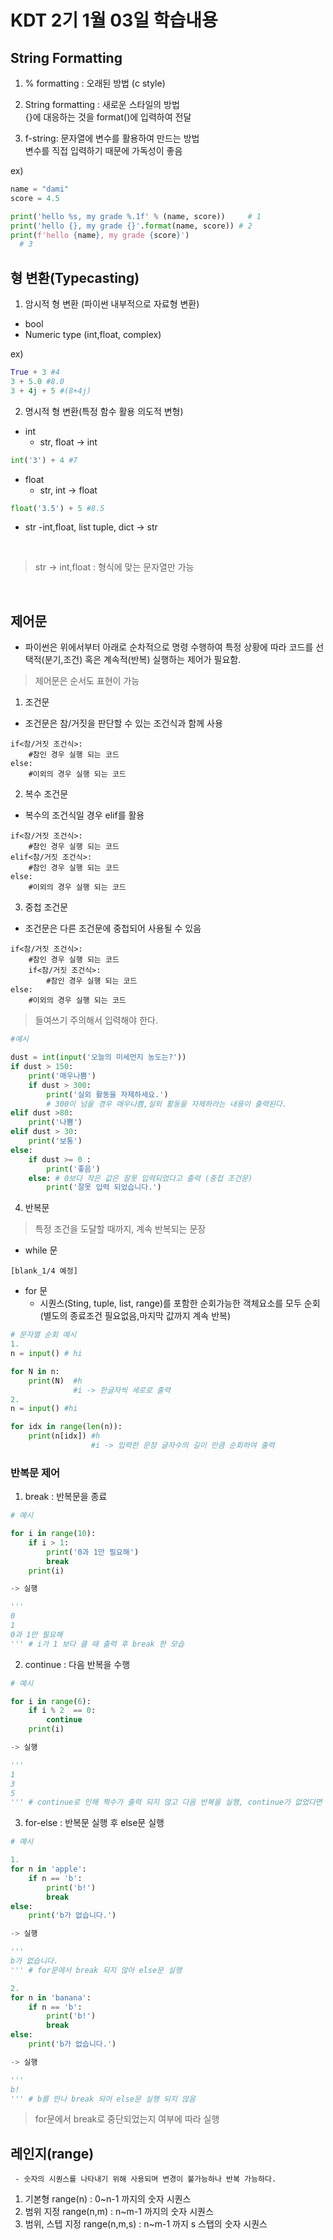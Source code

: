 # KDT 2기 1월 03일 학습내용

## String Formatting

1. % formatting : 오래된 방법 (c style)
2. String formatting : 새로운 스타일의 방법<br/>
{}에 대응하는 것을 format()에 입력하여 전달

3. f-string: 문자열에 변수를 활용하여 만드는 방법<br/>
변수를 직접 입력하기 때문에 가독성이 좋음

ex)
```python
name = "dami"
score = 4.5

print('hello %s, my grade %.1f' % (name, score))     # 1
print('hello {}, my grade {}'.format(name, score)) # 2
print(f'hello {name}, my grade {score}')
  # 3
```

## 형 변환(Typecasting)

1. 암시적 형 변환 (파이썬 내부적으로 자료형 변환)
- bool
- Numeric type (int,float, complex)

ex)
```python
True + 3 #4
3 + 5.0 #8.0
3 + 4j + 5 #(8+4j)
```

2. 명시적 형 변환(특정 함수 활용 의도적 변형)

- int
    - str, float -> int
```python
int('3') + 4 #7
```

- float
    - str, int -> float
```python
float('3.5') + 5 #8.5
```

- str
    -int,float, list tuple, dict -> str

<br/>

> str -> int,float : 형식에 맞는 문자열만 가능 

<br/>

 ## 제어문  
 - 파이썬은 위에서부터 아래로 순차적으로 명령 수행하여
 특정 상황에 따라 코드를 선택적(분기,조건) 혹은 계속적(반복) 실행하는 제어가 필요함.
 >제어문은 순서도 표현이 가능

 1. 조건문
  - 조건문은 참/거짓을 판단할 수 있는 조건식과 함께 사용
  
```
if<참/거짓 조건식>:
    #참인 경우 실행 되는 코드
else:
    #이외의 경우 실행 되는 코드
```    

2. 복수 조건문
- 복수의 조건식일 경우 elif를 활용
```
if<참/거짓 조건식>:
    #참인 경우 실행 되는 코드
elif<참/거짓 조건식>:
    #참인 경우 실행 되는 코드
else:
    #이외의 경우 실행 되는 코드
```    

3. 중첩 조건문
- 조건문은 다른 조건문에 중첩되어 사용될 수 있음

```
if<참/거짓 조건식>:
    #참인 경우 실행 되는 코드
    if<참/거짓 조건식>:
        #참인 경우 실행 되는 코드
else:
    #이외의 경우 실행 되는 코드
```    
> 들여쓰기 주의해서 입력해야 한다.


```python
#예시

dust = int(input('오늘의 미세먼지 농도는?'))
if dust > 150:
    print('매우나쁨')
    if dust > 300:
        print('실외 활동을 자제하세요.')
        # 300이 넘을 경우 매우나쁨,실외 활동을 자제하라는 내용이 출력된다.
elif dust >80:
    print('나쁨')
elif dust > 30:
    print('보통')
else:
    if dust >= 0 :
        print('좋음') 
    else: # 0보다 작은 값은 잘못 입력되었다고 출력 (중첩 조건문)
        print('잘못 입력 되었습니다.')
```
4. 반복문
> 특정 조건을 도달할 때까지, 계속 반복되는 문장
- while 문

```[blank_1/4 예정]```

- for 문
    - 시퀀스(Sting, tuple, list, range)를 포함한 순회가능한 객체요소를 모두 순회
    (별도의 종료조건 필요없음,마지막 값까지 계속 반복)

```python
# 문자열 순회 예시
1.
n = input() # hi

for N in n:
    print(N)  #h
              #i -> 한글자씩 세로로 출력
2.
n = input() #hi

for idx in range(len(n)):
    print(n[idx]) #h
                  #i -> 입력한 문장 글자수의 길이 만큼 순회하여 출력
```
### 반복문 제어
1. break : 반복문을 종료

```python
# 예시

for i in range(10):
    if i > 1: 
        print('0과 1만 필요해')
        break
    print(i)

-> 실행

'''
0
1
0과 1만 필요해 
''' # i가 1 보다 클 때 출력 후 break 한 모습
```


2. continue : 다음 반복을 수행

```python
# 예시

for i in range(6):
    if i % 2  == 0:
        continue
    print(i)

-> 실행

'''
1
3
5
''' # continue로 인해 짝수가 출력 되지 않고 다음 반복을 실행, continue가 없었다면 짝수가 출력 되었을 것이다. 
```

3. for-else : 반복문 실행 후 else문 실행

```python
# 예시

1.
for n in 'apple':
    if n == 'b':
        print('b!')
        break
else:
    print('b가 없습니다.')

-> 실행

'''
b가 없습니다.
''' # for문에서 break 되지 않아 else문 실행

2.
for n in 'banana':
    if n == 'b':
        print('b!')
        break
else:
    print('b가 없습니다.')

-> 실행

'''
b!
''' # b를 만나 break 되어 else문 실행 되지 않음
```
> for문에서 break로 중단되었는지 여부에 따라 실행


## 레인지(range)
 ``` - 숫자의 시퀀스를 나타내기 위해 사용되며 변경이 불가능하나 반복 가능하다.```
1. 기본형
range(n) : 0~n-1 까지의 숫자 시퀀스
2. 범위 지정
range(n,m) : n~m-1 까지의 숫자 시퀀스
3. 범위, 스텝 지정
range(n,m,s) : n~m-1 까지 s 스탭의 숫자 시퀀스
